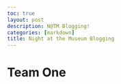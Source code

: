 ```yaml
---
toc: true
layout: post
description: N@TM Blogging!
categories: [markdown]
title: Night at the Museum Blogging
---
```


# Team One